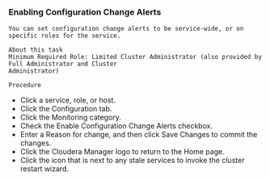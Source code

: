 ### Enabling Configuration Change Alerts

```
You can set configuration change alerts to be service-wide, or on specific roles for the service.
```
```
About this task
Minimum Required Role: Limited Cluster Administrator (also provided by Full Administrator and Cluster
Administrator)
```
```
Procedure
```
- Click a service, role, or host.
- Click the Configuration tab.
- Click the Monitoring category.
- Check the Enable Configuration Change Alerts checkbox.
- Enter a Reason for change, and then click Save Changes to commit the changes.
- Click the Cloudera Manager logo to return to the Home page.
- Click the icon that is next to any stale services to invoke the cluster restart wizard.